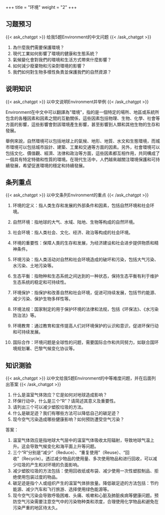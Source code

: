 +++
title = "环境"
weight = "2"
+++
## 习题预习
{{< ask_chatgpt >}}
给我5题Environment的中文问题
{{< /ask_chatgpt >}}

1. 為什麼我們需要保護環境？
2. 現代工業如何影響了環境的健康和生態系統？
3. 氣候變化會對我們的環境和生活方式帶來什麼影響？
4. 如何減少廢棄物和污染對環境的影響？
5. 我們如何對生物多樣性負責並保護我們的自然資源？   

## 说明知识
{{< ask_chatgpt >}}
以中文说明Environment并举例
{{< /ask_chatgpt >}}

Environment在中文中可以翻譯為"環境"，指的是一個特定的場所、地區或系統所包含的各種因素和因素之間的互動關係，這些因素包括物理、生物、化學、社會等方面的影響，這些影響會對該環境產生影響，甚至影響到人類和其他生物的生存和發展。 

舉例來說，自然環境可以包括地球上的氣候、地形、地質、水文和生態環境，而城市環境可以包括城市設計、建築、工業和交通等方面的因素。另外，社會環境可以包括文化、價值觀、經濟、法律和政治等方面，這些因素都互相作用，共同構成了一個具有特定特徵和性質的環境。在現代生活中，人們越來越關注環境保護和可持續發展，希望促進環境的穩定和持續發展。   

## 条列重点
{{< ask_chatgpt >}}
以中文条列Environment的重点
{{< /ask_chatgpt >}}

1. 环境的定义：指人类生存和发展的外部条件和因素，包括自然环境和社会环境。

2. 自然环境：指地球的大气、水域、陆地、生物等构成的自然环境。

3. 社会环境：指人类社会、文化、经济、政治等构成的社会环境。

4. 环境的重要性：保障人类的生存和发展，为经济建设和社会进步提供物质和精神条件。

5. 环境污染：指人类活动对自然和社会环境造成的破坏和污染，包括大气污染、水污染、土地污染等。

6. 生态平衡：指物种和生态系统之间达到的一种状态，保持生态平衡有利于维护生态系统的稳定和可持续性。

7. 环境保护：指保护和改善自然和社会环境，促进可持续发展，包括节约能源、减少污染、保护生物多样性等。

8. 环境法规：国家制定的用于保护环境的法律和法规，包括《环保法》、《水污染防治法》等。

9. 环境教育：通过教育和宣传提高人们对环境保护的认识和意识，促进环保行动和可持续发展。

10. 国际合作：环境问题是全球性的问题，需要国际合作和共同努力，如联合国环境规划署、巴黎气候变化协议等。   

## 知识测验
{{< ask_chatgpt >}}
以中文给我5题Environment的中等难度问题，并在后面列出答案
{{< /ask_chatgpt >}}

1. 什么是温室气体效应？它是如何对地球造成影响？
2. 环保行动中，什么是三个“R”？请简述其意义及重要性。
3. 请列出三个可以减少塑胶垃圾的方法。
4. 什么是碳足迹？我们有哪些方法可以降低自己的碳足迹？
5. 现今空气污染造成哪些健康影响？如何预防遭受空气污染？

答案：
1. 温室气体效应是指地球大气层中的温室气体吸收太阳辐射，导致地球气温上升。这会导致气候变化和海平面上升等问题。
2. 三个“R”分别是“减少”（Reduce）、“重复使用”（Reuse）、“回收”（Recycle）。透过减少物品的使用量、多次使用物品和进行回收，可以减少垃圾的产生和对环境的负面影响。
3. 减少塑胶垃圾的方法包括：使用回收纸或布袋、减少使用一次性塑胶制品、拒绝使用包装过度的物品。
4. 碳足迹是指个人或组织产生的温室气体排放量。降低碳足迹的方法包括：节约能源、减少汽车和飞行旅游、选择使用绿色能源等。
5. 现今空气污染会导致呼吸困难、头痛、咳嗽和心脏及肺脏疾病等健康问题。预防空气污染需要注意空气中的污染物种类和浓度，合理使用化学物品和避免在污染严重的地区待太久。   

